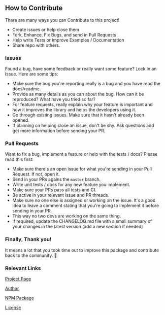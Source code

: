 ## How to Contribute

There are many ways you can Contribute to this project!
- Create issues or help close them
- Fork, Enhance, Fix Bugs, and send in Pull Requests
- Help write Tests or improve Examples / Documentation
- Share repo with others.

### Issues
Found a bug, have some feedback or really want some feature? Lock in an Issue. Here are some tips:

- Make sure the bug you're reporting really is a bug and you have read the docs/readme.
- Provide as many details as you can about the bug. How can it be reproduced? What have you tried so far?
- For feature requests, really explain why your feature is important and how it improves the library and helps the developers using it.
- Go through existing issues. Make sure that it hasn't already been opened.
- If planning on helping close an issue, don't be shy. Ask questions and get more information before sending your PR.
### Pull Requests

Want to fix a bug, implement a feature or help with the tests / docs? Please read this first:

- Make sure there's an open issue for what you're sending in your Pull Request. If not, open it.
- Send in your PRs agains the `master` branch.
- Write unit tests / docs for any new feature you implement.
- Make sure your PRs pass all tests and CI.
- Be active in your relevant issue and PR threads.
- Make sure no one else is assigned or working on the issue. It's a good idea to leave a comment stating that you're going to implement it before sending in your PR. 
- This way no two devs are working on the same thing.
- If required, update the CHANGELOG.md file with a small summary of your changes in the latest version (add a new section if needed)


### Finally, Thank you!

It means a lot that you took time out to improve this package and contribute back to the community. 🎉

### Relevant Links

[Project Page](https://github.com/KoderLabs/ngx-device-detector)

[Author](https://github.com/AhsanAyaz)

[NPM Package](https://www.npmjs.com/package/ngx-device-detector)

[License](https://github.com/KoderLabs/ngx-device-detector/blob/master/LICENSE)
